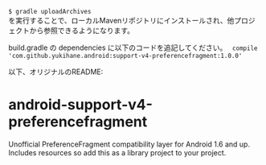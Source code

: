 <code>
$ gradle uploadArchives
</code>
を実行することで、ローカルMavenリポジトリにインストールされ、他プロジェクトから参照できるようになります。

build.gradle の dependencies に以下のコードを追記してください。
<code>
compile 'com.github.yukihane.android:support-v4-preferencefragment:1.0.0'
</code>

以下、オリジナルのREADME:


android-support-v4-preferencefragment
=====================================

Unofficial PreferenceFragment compatibility layer for Android 1.6 and up. Includes resources so add this as a library project to your project.
